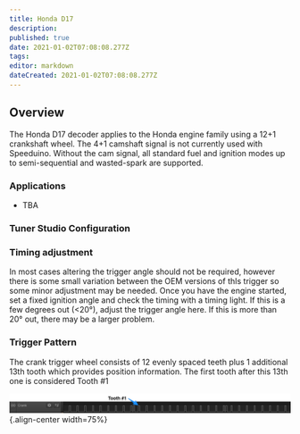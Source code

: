 ```yaml
---
title: Honda D17
description: 
published: true
date: 2021-01-02T07:08:08.277Z
tags: 
editor: markdown
dateCreated: 2021-01-02T07:08:08.277Z
---
```


## Overview

The Honda D17 decoder applies to the Honda engine family using a 12+1 crankshaft wheel. The 4+1 camshaft signal is not currently used with Speeduino. Without the cam signal, all standard fuel and ignition modes up to semi-sequential and wasted-spark are supported.

### Applications

-   TBA

### Tuner Studio Configuration

### Timing adjustment

In most cases altering the trigger angle should not be required, however there is some small variation between the OEM versions of thIs trigger so some minor adjustment may be needed. Once you have the engine started, set a fixed ignition angle and check the timing with a timing light. If this is a few degrees out (&lt;20°), adjust the trigger angle here. If this is more than 20° out, there may be a larger problem.

### Trigger Pattern

The crank trigger wheel consists of 12 evenly spaced teeth plus 1 additional 13th tooth which provides position information. The first tooth after this 13th one is considered Tooth \#1

![honda_D17.png](/img/decoders/honda_D17.png){.align-center width=75%}
